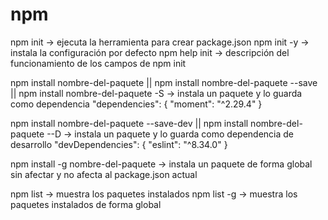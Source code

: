# npm

npm init -> ejecuta la herramienta para crear package.json
npm init -y -> instala la configuración por defecto
npm help init -> descripción del funcionamiento de los campos de npm init

npm install nombre-del-paquete || npm install nombre-del-paquete --save || npm install nombre-del-paquete -S -> instala un paquete y lo guarda como dependencia
    "dependencies": {
        "moment": "^2.29.4"
    }

npm install nombre-del-paquete --save-dev || npm install nombre-del-paquete --D -> instala un paquete y lo guarda como dependencia de desarrollo
    "devDependencies": {
        "eslint": "^8.34.0"
    }

npm install -g nombre-del-paquete -> instala un paquete de forma global sin afectar y no afecta al package.json actual

npm list -> muestra los paquetes instalados
npm list -g -> muestra los paquetes instalados de forma global